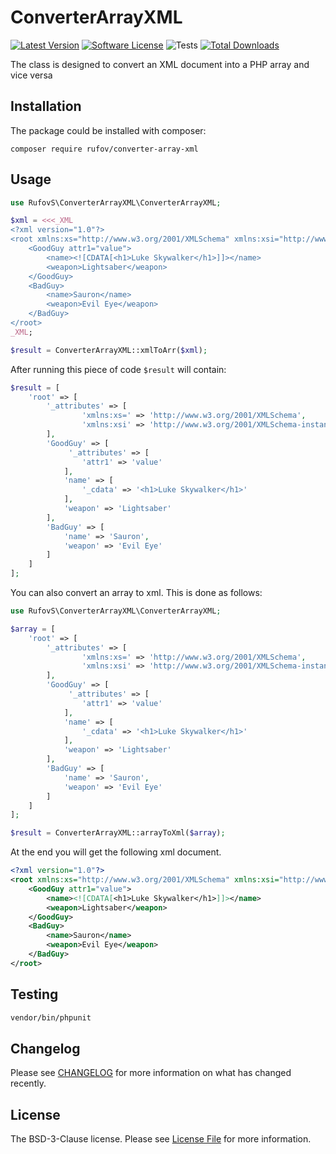# ConverterArrayXML

[![Latest Version](https://img.shields.io/github/release/rufovS/php-converter-array-xml.svg?style=flat-square)](https://github.com/rufovS/php-converter-array-xml/releases)
[![Software License](https://img.shields.io/badge/license-BSD_3_Clause-brightgreen.svg?style=flat-square)](LICENSE.md)
![Tests](https://github.com/rufovS/php-converter-array-xml/workflows/Tests/badge.svg)
[![Total Downloads](https://img.shields.io/packagist/dt/rufov/converter-array-xml.svg?style=flat-square)](https://packagist.org/packages/rufov/converter-array-xml)

The class is designed to convert an XML document into a PHP array and vice versa

## Installation

The package could be installed with composer:

```
composer require rufov/converter-array-xml
```

## Usage
```php
use RufovS\ConverterArrayXML\ConverterArrayXML;

$xml = <<<_XML
<?xml version="1.0"?>
<root xmlns:xs="http://www.w3.org/2001/XMLSchema" xmlns:xsi="http://www.w3.org/2001/XMLSchema-instance">
    <GoodGuy attr1="value">
        <name><![CDATA[<h1>Luke Skywalker</h1>]]></name>
        <weapon>Lightsaber</weapon>
    </GoodGuy>
    <BadGuy>
        <name>Sauron</name>
        <weapon>Evil Eye</weapon>
    </BadGuy>
</root>
_XML;

$result = ConverterArrayXML::xmlToArr($xml);
```

After running this piece of code ```$result``` will contain:
```php
$result = [
    'root' => [
        '_attributes' => [
                'xmlns:xs=' => 'http://www.w3.org/2001/XMLSchema',
                'xmlns:xsi' => 'http://www.w3.org/2001/XMLSchema-instance'
        ],
        'GoodGuy' => [
             '_attributes' => [
                'attr1' => 'value'
            ],
            'name' => [
                '_cdata' => '<h1>Luke Skywalker</h1>'
            ],
            'weapon' => 'Lightsaber'
        ],
        'BadGuy' => [
            'name' => 'Sauron',
            'weapon' => 'Evil Eye'
        ]
    ]
];
```

You can also convert an array to xml. This is done as follows:
```php
use RufovS\ConverterArrayXML\ConverterArrayXML;

$array = [
    'root' => [
        '_attributes' => [
                'xmlns:xs=' => 'http://www.w3.org/2001/XMLSchema',
                'xmlns:xsi' => 'http://www.w3.org/2001/XMLSchema-instance'
        ],
        'GoodGuy' => [
             '_attributes' => [
                'attr1' => 'value'
            ],
            'name' => [
                '_cdata' => '<h1>Luke Skywalker</h1>'
            ],
            'weapon' => 'Lightsaber'
        ],
        'BadGuy' => [
            'name' => 'Sauron',
            'weapon' => 'Evil Eye'
        ]
    ]
];

$result = ConverterArrayXML::arrayToXml($array);
```

At the end you will get the following xml document.
```xml
<?xml version="1.0"?>
<root xmlns:xs="http://www.w3.org/2001/XMLSchema" xmlns:xsi="http://www.w3.org/2001/XMLSchema-instance">
    <GoodGuy attr1="value">
        <name><![CDATA[<h1>Luke Skywalker</h1>]]></name>
        <weapon>Lightsaber</weapon>
    </GoodGuy>
    <BadGuy>
        <name>Sauron</name>
        <weapon>Evil Eye</weapon>
    </BadGuy>
</root>
```

## Testing

```bash
vendor/bin/phpunit
```

## Changelog

Please see [CHANGELOG](CHANGELOG.md) for more information on what has changed recently.

## License

The BSD-3-Clause license. Please see [License File](LICENSE.md) for more information.
